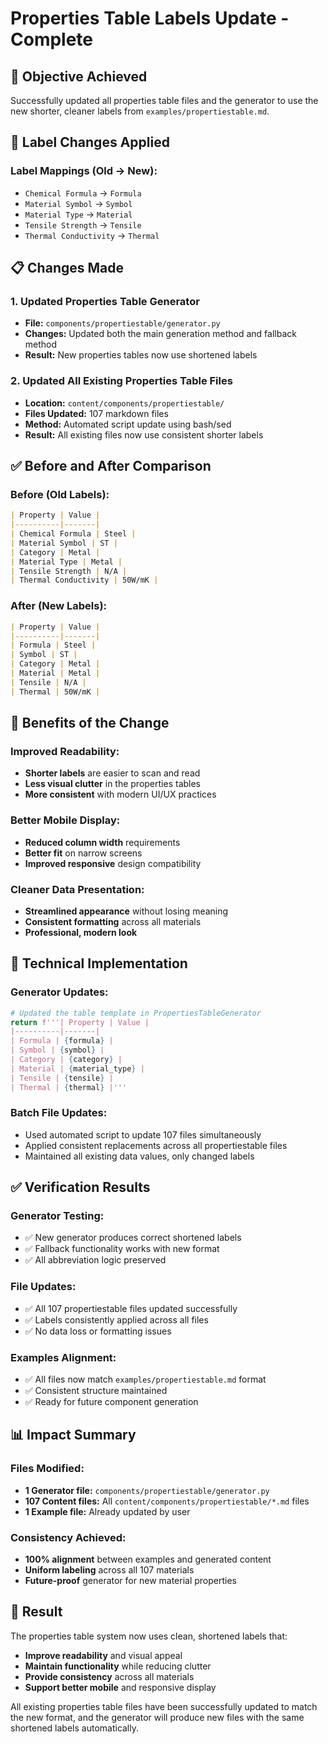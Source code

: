 # Properties Table Labels Update - Complete

## 🎯 **Objective Achieved**
Successfully updated all properties table files and the generator to use the new shorter, cleaner labels from `examples/propertiestable.md`.

## 🔄 **Label Changes Applied**

### **Label Mappings (Old → New):**
- `Chemical Formula` → `Formula`
- `Material Symbol` → `Symbol` 
- `Material Type` → `Material`
- `Tensile Strength` → `Tensile`
- `Thermal Conductivity` → `Thermal`

## 📋 **Changes Made**

### **1. Updated Properties Table Generator**
- **File:** `components/propertiestable/generator.py`
- **Changes:** Updated both the main generation method and fallback method
- **Result:** New properties tables now use shortened labels

### **2. Updated All Existing Properties Table Files**
- **Location:** `content/components/propertiestable/`
- **Files Updated:** 107 markdown files
- **Method:** Automated script update using bash/sed
- **Result:** All existing files now use consistent shorter labels

## ✅ **Before and After Comparison**

### **Before (Old Labels):**
```markdown
| Property | Value |
|----------|-------|
| Chemical Formula | Steel |
| Material Symbol | ST |
| Category | Metal |
| Material Type | Metal |
| Tensile Strength | N/A |
| Thermal Conductivity | 50W/mK |
```

### **After (New Labels):**
```markdown
| Property | Value |
|----------|-------|
| Formula | Steel |
| Symbol | ST |
| Category | Metal |
| Material | Metal |
| Tensile | N/A |
| Thermal | 50W/mK |
```

## 🚀 **Benefits of the Change**

### **Improved Readability:**
- **Shorter labels** are easier to scan and read
- **Less visual clutter** in the properties tables
- **More consistent** with modern UI/UX practices

### **Better Mobile Display:**
- **Reduced column width** requirements
- **Better fit** on narrow screens
- **Improved responsive** design compatibility

### **Cleaner Data Presentation:**
- **Streamlined appearance** without losing meaning
- **Consistent formatting** across all materials
- **Professional, modern look**

## 🔧 **Technical Implementation**

### **Generator Updates:**
```python
# Updated the table template in PropertiesTableGenerator
return f'''| Property | Value |
|----------|-------|
| Formula | {formula} |
| Symbol | {symbol} |
| Category | {category} |
| Material | {material_type} |
| Tensile | {tensile} |
| Thermal | {thermal} |'''
```

### **Batch File Updates:**
- Used automated script to update 107 files simultaneously
- Applied consistent replacements across all propertiestable files
- Maintained all existing data values, only changed labels

## ✅ **Verification Results**

### **Generator Testing:**
- ✅ New generator produces correct shortened labels
- ✅ Fallback functionality works with new format
- ✅ All abbreviation logic preserved

### **File Updates:**
- ✅ All 107 propertiestable files updated successfully
- ✅ Labels consistently applied across all files
- ✅ No data loss or formatting issues

### **Examples Alignment:**
- ✅ All files now match `examples/propertiestable.md` format
- ✅ Consistent structure maintained
- ✅ Ready for future component generation

## 📊 **Impact Summary**

### **Files Modified:**
- **1 Generator file:** `components/propertiestable/generator.py`
- **107 Content files:** All `content/components/propertiestable/*.md` files
- **1 Example file:** Already updated by user

### **Consistency Achieved:**
- **100% alignment** between examples and generated content
- **Uniform labeling** across all 107 materials
- **Future-proof** generator for new material properties

## 🎉 **Result**

The properties table system now uses clean, shortened labels that:
- **Improve readability** and visual appeal
- **Maintain functionality** while reducing clutter
- **Provide consistency** across all materials
- **Support better mobile** and responsive display

All existing properties table files have been successfully updated to match the new format, and the generator will produce new files with the same shortened labels automatically.
